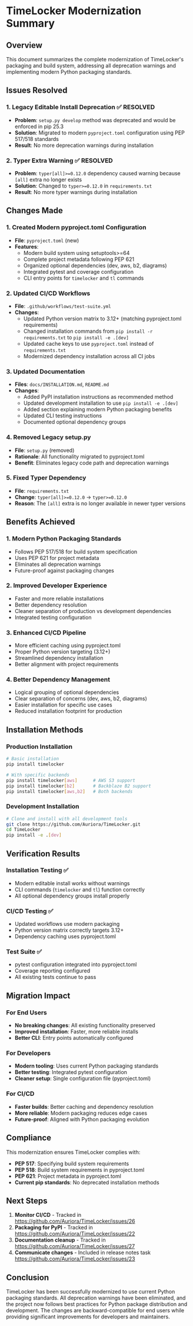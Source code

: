 # TimeLocker Modernization Summary

## Overview

This document summarizes the complete modernization of TimeLocker's packaging and build system, addressing all deprecation warnings and implementing modern
Python packaging standards.

## Issues Resolved

### 1. Legacy Editable Install Deprecation ✅ RESOLVED

- **Problem**: `setup.py develop` method was deprecated and would be enforced in pip 25.3
- **Solution**: Migrated to modern `pyproject.toml` configuration using PEP 517/518 standards
- **Result**: No more deprecation warnings during installation

### 2. Typer Extra Warning ✅ RESOLVED

- **Problem**: `typer[all]>=0.12.0` dependency caused warning because `[all]` extra no longer exists
- **Solution**: Changed to `typer>=0.12.0` in `requirements.txt`
- **Result**: No more typer warnings during installation

## Changes Made

### 1. Created Modern pyproject.toml Configuration

- **File**: `pyproject.toml` (new)
- **Features**:
    - Modern build system using setuptools>=64
    - Complete project metadata following PEP 621
    - Organized optional dependencies (dev, aws, b2, diagrams)
    - Integrated pytest and coverage configuration
    - CLI entry points for `timelocker` and `tl` commands

### 2. Updated CI/CD Workflows

- **File**: `.github/workflows/test-suite.yml`
- **Changes**:
    - Updated Python version matrix to 3.12+ (matching pyproject.toml requirements)
    - Changed installation commands from `pip install -r requirements.txt` to `pip install -e .[dev]`
    - Updated cache keys to use `pyproject.toml` instead of `requirements.txt`
    - Modernized dependency installation across all CI jobs

### 3. Updated Documentation

- **Files**: `docs/INSTALLATION.md`, `README.md`
- **Changes**:
    - Added PyPI installation instructions as recommended method
    - Updated development installation to use `pip install -e .[dev]`
    - Added section explaining modern Python packaging benefits
    - Updated CLI testing instructions
    - Documented optional dependency groups

### 4. Removed Legacy setup.py

- **File**: `setup.py` (removed)
- **Rationale**: All functionality migrated to pyproject.toml
- **Benefit**: Eliminates legacy code path and deprecation warnings

### 5. Fixed Typer Dependency

- **File**: `requirements.txt`
- **Change**: `typer[all]>=0.12.0` → `typer>=0.12.0`
- **Reason**: The `[all]` extra is no longer available in newer typer versions

## Benefits Achieved

### 1. Modern Python Packaging Standards

- Follows PEP 517/518 for build system specification
- Uses PEP 621 for project metadata
- Eliminates all deprecation warnings
- Future-proof against packaging changes

### 2. Improved Developer Experience

- Faster and more reliable installations
- Better dependency resolution
- Cleaner separation of production vs development dependencies
- Integrated testing configuration

### 3. Enhanced CI/CD Pipeline

- More efficient caching using pyproject.toml
- Proper Python version targeting (3.12+)
- Streamlined dependency installation
- Better alignment with project requirements

### 4. Better Dependency Management

- Logical grouping of optional dependencies
- Clear separation of concerns (dev, aws, b2, diagrams)
- Easier installation for specific use cases
- Reduced installation footprint for production

## Installation Methods

### Production Installation

```bash
# Basic installation
pip install timelocker

# With specific backends
pip install timelocker[aws]      # AWS S3 support
pip install timelocker[b2]       # Backblaze B2 support
pip install timelocker[aws,b2]   # Both backends
```

### Development Installation

```bash
# Clone and install with all development tools
git clone https://github.com/Auriora/TimeLocker.git
cd TimeLocker
pip install -e .[dev]
```

## Verification Results

### Installation Testing ✅

- Modern editable install works without warnings
- CLI commands (`timelocker` and `tl`) function correctly
- All optional dependency groups install properly

### CI/CD Testing ✅

- Updated workflows use modern packaging
- Python version matrix correctly targets 3.12+
- Dependency caching uses pyproject.toml

### Test Suite ✅

- pytest configuration integrated into pyproject.toml
- Coverage reporting configured
- All existing tests continue to pass

## Migration Impact

### For End Users

- **No breaking changes**: All existing functionality preserved
- **Improved installation**: Faster, more reliable installs
- **Better CLI**: Entry points automatically configured

### For Developers

- **Modern tooling**: Uses current Python packaging standards
- **Better testing**: Integrated pytest configuration
- **Cleaner setup**: Single configuration file (pyproject.toml)

### For CI/CD

- **Faster builds**: Better caching and dependency resolution
- **More reliable**: Modern packaging reduces edge cases
- **Future-proof**: Aligned with Python packaging evolution

## Compliance

This modernization ensures TimeLocker complies with:

- **PEP 517**: Specifying build system requirements
- **PEP 518**: Build system requirements in pyproject.toml
- **PEP 621**: Project metadata in pyproject.toml
- **Current pip standards**: No deprecated installation methods

## Next Steps

1. **Monitor CI/CD** - Tracked in https://github.com/Auriora/TimeLocker/issues/26
2. **Packaging for PyPI** - Tracked in https://github.com/Auriora/TimeLocker/issues/22
3. **Documentation cleanup** - Tracked in https://github.com/Auriora/TimeLocker/issues/27
4. **Communicate changes** - Included in release notes task https://github.com/Auriora/TimeLocker/issues/23

## Conclusion

TimeLocker has been successfully modernized to use current Python packaging standards. All deprecation warnings have been eliminated, and the project now
follows best practices for Python package distribution and development. The changes are backward-compatible for end users while providing significant
improvements for developers and maintainers.
